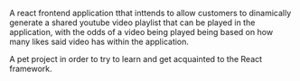 A react frontend application tthat inttends to allow customers to dinamically generate a shared youtube video playlist that can be played in the application, with the odds of a video being played being based on how many likes said video has within the application.

A pet project in order to try to learn and get acquainted to the React framework.
